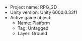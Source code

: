 <!-- UNITY CODE ASSIST INSTRUCTIONS START -->
- Project name: RPG_2D
- Unity version: Unity 6000.0.33f1
- Active game object:
  - Name: Platform
  - Tag: Untagged
  - Layer: Ground
<!-- UNITY CODE ASSIST INSTRUCTIONS END -->